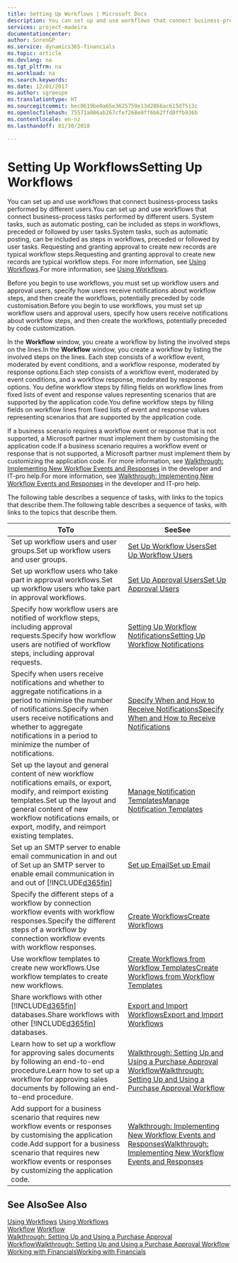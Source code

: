 ```yaml
---
title: Setting Up Workflows | Microsoft Docs
description: You can set up and use workflows that connect business-process tasks performed by different users. System tasks, such as automatic posting, can be included as steps in workflows, preceded or followed by user tasks. Requesting and granting approval to create new records are typical workflow steps.
services: project-madeira
documentationcenter: 
author: SorenGP
ms.service: dynamics365-financials
ms.topic: article
ms.devlang: na
ms.tgt_pltfrm: na
ms.workload: na
ms.search.keywords: 
ms.date: 12/01/2017
ms.author: sgroespe
ms.translationtype: HT
ms.sourcegitcommit: bec0619be0a65e3625759e13d2866ac615d7513c
ms.openlocfilehash: 75571a006ab267cfef268e0ff6b62ffd0ffb936b
ms.contentlocale: en-nz
ms.lasthandoff: 01/30/2018

---
```

# <a name="setting-up-workflows"></a><span data-ttu-id="8576f-105">Setting Up Workflows</span><span class="sxs-lookup"><span data-stu-id="8576f-105">Setting Up Workflows</span></span>
<span data-ttu-id="8576f-106">You can set up and use workflows that connect business-process tasks performed by different users.</span><span class="sxs-lookup"><span data-stu-id="8576f-106">You can set up and use workflows that connect business-process tasks performed by different users.</span></span> <span data-ttu-id="8576f-107">System tasks, such as automatic posting, can be included as steps in workflows, preceded or followed by user tasks.</span><span class="sxs-lookup"><span data-stu-id="8576f-107">System tasks, such as automatic posting, can be included as steps in workflows, preceded or followed by user tasks.</span></span> <span data-ttu-id="8576f-108">Requesting and granting approval to create new records are typical workflow steps.</span><span class="sxs-lookup"><span data-stu-id="8576f-108">Requesting and granting approval to create new records are typical workflow steps.</span></span> <span data-ttu-id="8576f-109">For more information, see [Using Workflows](across-use-workflows.md).</span><span class="sxs-lookup"><span data-stu-id="8576f-109">For more information, see [Using Workflows](across-use-workflows.md).</span></span>  

 <span data-ttu-id="8576f-110">Before you begin to use workflows, you must set up workflow users and approval users, specify how users receive notifications about workflow steps, and then create the workflows, potentially preceded by code customisation.</span><span class="sxs-lookup"><span data-stu-id="8576f-110">Before you begin to use workflows, you must set up workflow users and approval users, specify how users receive notifications about workflow steps, and then create the workflows, potentially preceded by code customization.</span></span>  

 <span data-ttu-id="8576f-111">In the **Workflow** window, you create a workflow by listing the involved steps on the lines.</span><span class="sxs-lookup"><span data-stu-id="8576f-111">In the **Workflow** window, you create a workflow by listing the involved steps on the lines.</span></span> <span data-ttu-id="8576f-112">Each step consists of a workflow event, moderated by event conditions, and a workflow response, moderated by response options.</span><span class="sxs-lookup"><span data-stu-id="8576f-112">Each step consists of a workflow event, moderated by event conditions, and a workflow response, moderated by response options.</span></span> <span data-ttu-id="8576f-113">You define workflow steps by filling fields on workflow lines from fixed lists of event and response values representing scenarios that are supported by the application code.</span><span class="sxs-lookup"><span data-stu-id="8576f-113">You define workflow steps by filling fields on workflow lines from fixed lists of event and response values representing scenarios that are supported by the application code.</span></span>  

 <span data-ttu-id="8576f-114">If a business scenario requires a workflow event or response that is not supported, a Microsoft partner must implement them by customising the application code.</span><span class="sxs-lookup"><span data-stu-id="8576f-114">If a business scenario requires a workflow event or response that is not supported, a Microsoft partner must implement them by customizing the application code.</span></span> <span data-ttu-id="8576f-115">For more information, see [Walkthrough: Implementing New Workflow Events and Responses](/dynamics_nav/Walkthrough--Implementing-New-Workflow-Events-and-Responses) in the developer and IT-pro help.</span><span class="sxs-lookup"><span data-stu-id="8576f-115">For more information, see [Walkthrough: Implementing New Workflow Events and Responses](/dynamics_nav/Walkthrough--Implementing-New-Workflow-Events-and-Responses) in the developer and IT-pro help.</span></span>

 <span data-ttu-id="8576f-116">The following table describes a sequence of tasks, with links to the topics that describe them.</span><span class="sxs-lookup"><span data-stu-id="8576f-116">The following table describes a sequence of tasks, with links to the topics that describe them.</span></span>  

|<span data-ttu-id="8576f-117">**To**</span><span class="sxs-lookup"><span data-stu-id="8576f-117">**To**</span></span>|<span data-ttu-id="8576f-118">**See**</span><span class="sxs-lookup"><span data-stu-id="8576f-118">**See**</span></span>|  
|------------|-------------|  
|<span data-ttu-id="8576f-119">Set up workflow users and user groups.</span><span class="sxs-lookup"><span data-stu-id="8576f-119">Set up workflow users and user groups.</span></span>|[<span data-ttu-id="8576f-120">Set Up Workflow Users</span><span class="sxs-lookup"><span data-stu-id="8576f-120">Set Up Workflow Users</span></span>](across-how-to-set-up-workflow-users.md)|  
|<span data-ttu-id="8576f-121">Set up workflow users who take part in approval workflows.</span><span class="sxs-lookup"><span data-stu-id="8576f-121">Set up workflow users who take part in approval workflows.</span></span>|[<span data-ttu-id="8576f-122">Set Up Approval Users</span><span class="sxs-lookup"><span data-stu-id="8576f-122">Set Up Approval Users</span></span>](across-how-to-set-up-approval-users.md)|  
|<span data-ttu-id="8576f-123">Specify how workflow users are notified of workflow steps, including approval requests.</span><span class="sxs-lookup"><span data-stu-id="8576f-123">Specify how workflow users are notified of workflow steps, including approval requests.</span></span>|[<span data-ttu-id="8576f-124">Setting Up Workflow Notifications</span><span class="sxs-lookup"><span data-stu-id="8576f-124">Setting Up Workflow Notifications</span></span>](across-setting-up-workflow-notifications.md)|  
|<span data-ttu-id="8576f-125">Specify when users receive notifications and whether to aggregate notifications in a period to minimise the number of notifications.</span><span class="sxs-lookup"><span data-stu-id="8576f-125">Specify when users receive notifications and whether to aggregate notifications in a period to minimize the number of notifications.</span></span>|[<span data-ttu-id="8576f-126">Specify When and How to Receive Notifications</span><span class="sxs-lookup"><span data-stu-id="8576f-126">Specify When and How to Receive Notifications</span></span>](across-how-to-specify-when-and-how-to-receive-notifications.md)|  
|<span data-ttu-id="8576f-127">Set up the layout and general content of new workflow notifications emails, or export, modify, and reimport existing templates.</span><span class="sxs-lookup"><span data-stu-id="8576f-127">Set up the layout and general content of new workflow notifications emails, or export, modify, and reimport existing templates.</span></span>|[<span data-ttu-id="8576f-128">Manage Notification Templates</span><span class="sxs-lookup"><span data-stu-id="8576f-128">Manage Notification Templates</span></span>](across-how-to-manage-notification-templates.md)|  
|<span data-ttu-id="8576f-129">Set up an SMTP server to enable email communication in and out of </span><span class="sxs-lookup"><span data-stu-id="8576f-129">Set up an SMTP server to enable email communication in and out of</span></span> [!INCLUDE[d365fin](includes/d365fin_md.md)]|[<span data-ttu-id="8576f-130">Set up Email</span><span class="sxs-lookup"><span data-stu-id="8576f-130">Set up Email</span></span>](madeira-how-setup-email.md)|
|<span data-ttu-id="8576f-131">Specify the different steps of a workflow by connection workflow events with workflow responses.</span><span class="sxs-lookup"><span data-stu-id="8576f-131">Specify the different steps of a workflow by connection workflow events with workflow responses.</span></span>|[<span data-ttu-id="8576f-132">Create Workflows</span><span class="sxs-lookup"><span data-stu-id="8576f-132">Create Workflows</span></span>](across-how-to-create-workflows.md)|  
|<span data-ttu-id="8576f-133">Use workflow templates to create new workflows.</span><span class="sxs-lookup"><span data-stu-id="8576f-133">Use workflow templates to create new workflows.</span></span>|[<span data-ttu-id="8576f-134">Create Workflows from Workflow Templates</span><span class="sxs-lookup"><span data-stu-id="8576f-134">Create Workflows from Workflow Templates</span></span>](across-how-to-create-workflows-from-workflow-templates.md)|  
|<span data-ttu-id="8576f-135">Share workflows with other [!INCLUDE[d365fin](includes/d365fin_md.md)] databases.</span><span class="sxs-lookup"><span data-stu-id="8576f-135">Share workflows with other [!INCLUDE[d365fin](includes/d365fin_md.md)] databases.</span></span>|[<span data-ttu-id="8576f-136">Export and Import Workflows</span><span class="sxs-lookup"><span data-stu-id="8576f-136">Export and Import Workflows</span></span>](across-how-to-export-and-import-workflows.md)|  
|<span data-ttu-id="8576f-137">Learn how to set up a workflow for approving sales documents by following an end-to-end procedure.</span><span class="sxs-lookup"><span data-stu-id="8576f-137">Learn how to set up a workflow for approving sales documents by following an end-to-end procedure.</span></span>|[<span data-ttu-id="8576f-138">Walkthrough: Setting Up and Using a Purchase Approval Workflow</span><span class="sxs-lookup"><span data-stu-id="8576f-138">Walkthrough: Setting Up and Using a Purchase Approval Workflow</span></span>](walkthrough-setting-up-and-using-a-purchase-approval-workflow.md)|  
|<span data-ttu-id="8576f-139">Add support for a business scenario that requires new workflow events or responses by customising the application code.</span><span class="sxs-lookup"><span data-stu-id="8576f-139">Add support for a business scenario that requires new workflow events or responses by customizing the application code.</span></span>|[<span data-ttu-id="8576f-140">Walkthrough: Implementing New Workflow Events and Responses</span><span class="sxs-lookup"><span data-stu-id="8576f-140">Walkthrough: Implementing New Workflow Events and Responses</span></span>](/dynamics_nav/Walkthrough--Implementing-New-Workflow-Events-and-Responses)|  

## <a name="see-also"></a><span data-ttu-id="8576f-141">See Also</span><span class="sxs-lookup"><span data-stu-id="8576f-141">See Also</span></span>  
 <span data-ttu-id="8576f-142">[Using Workflows](across-use-workflows.md) </span><span class="sxs-lookup"><span data-stu-id="8576f-142">[Using Workflows](across-use-workflows.md) </span></span>  
 <span data-ttu-id="8576f-143">[Workflow](across-workflow.md) </span><span class="sxs-lookup"><span data-stu-id="8576f-143">[Workflow](across-workflow.md) </span></span>  
 [<span data-ttu-id="8576f-144">Walkthrough: Setting Up and Using a Purchase Approval Workflow</span><span class="sxs-lookup"><span data-stu-id="8576f-144">Walkthrough: Setting Up and Using a Purchase Approval Workflow</span></span>](walkthrough-setting-up-and-using-a-purchase-approval-workflow.md)  
 [<span data-ttu-id="8576f-145">Working with Financials</span><span class="sxs-lookup"><span data-stu-id="8576f-145">Working with Financials</span></span>](ui-work-product.md)

